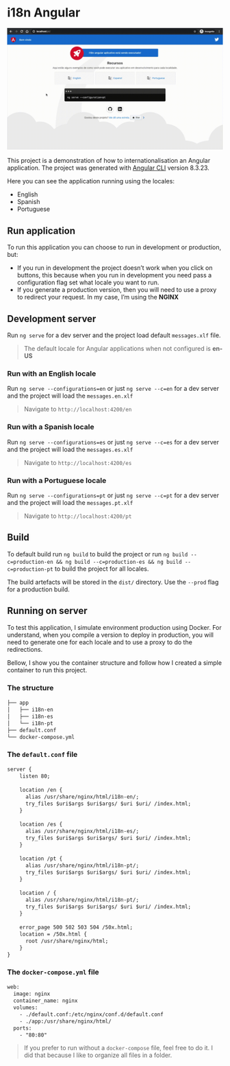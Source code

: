 # i18n Angular

<p align=“center”>
    <img src="./src/assets/i18n-angular.gif" alt="i18n-angular"/>
</p>

This project is a demonstration of how to internationalisation an Angular application. The project was generated with [Angular CLI](https://github.com/angular/angular-cli) version 8.3.23.

Here you can see the application running using the locales:

- English
- Spanish
- Portuguese

## Run application

To run this application you can choose to run in development or production, but:

- If you run in development the project doesn’t work when you click on buttons, this because when you run in development you need pass a configuration flag set what locale you want to run.
- If you generate a production version, then you will need to use a proxy to redirect your request. In my case, I’m using the **NGINX**

## Development server

Run `ng serve` for a dev server and the project load default `messages.xlf` file.

> The default locale for Angular applications when not configured is **en-US**

### Run with an English locale

Run `ng serve --configurations=en` or just `ng serve --c=en` for a dev server and the project will load the `messages.en.xlf`

> Navigate to `http://localhost:4200/en`

### Run with a Spanish locale

Run `ng serve --configurations=es` or just `ng serve --c=es` for a dev server and the project will load the `messages.es.xlf`

> Navigate to `http://localhost:4200/es`

### Run with a Portuguese locale

Run `ng serve --configurations=pt` or just `ng serve --c=pt` for a dev server and the project will load the `messages.pt.xlf`

> Navigate to `http://localhost:4200/pt`

## Build

To default build run `ng build` to build the project or run `ng build --c=production-en && ng build --c=production-es && ng build --c=production-pt` to build the project for all locales.

The build artefacts will be stored in the `dist/` directory. Use the `--prod` flag for a production build.

## Running on server

To test this application, I simulate environment production using Docker. For understand, when you compile a version to deploy in production, you will need to generate one for each locale and to use a proxy to do the redirections.

Bellow, I show you the container structure and follow how I created a simple container to run this project.

### The structure

```
├── app
│   ├── i18n-en
│   ├── i18n-es
│   └── i18n-pt
├── default.conf
└── docker-compose.yml
```

### The `default.conf` file

```
server {
    listen 80;

    location /en {
      alias /usr/share/nginx/html/i18n-en/;
      try_files $uri$args $uri$args/ $uri $uri/ /index.html;
    }

    location /es {
      alias /usr/share/nginx/html/i18n-es/;
      try_files $uri$args $uri$args/ $uri $uri/ /index.html;
    }

    location /pt {
      alias /usr/share/nginx/html/i18n-pt/;
      try_files $uri$args $uri$args/ $uri $uri/ /index.html;
    }

    location / {
      alias /usr/share/nginx/html/i18n-pt/;
      try_files $uri$args $uri$args/ $uri $uri/ /index.html;
    }

    error_page 500 502 503 504 /50x.html;
    location = /50x.html {
      root /usr/share/nginx/html;
    }
}
```

### The `docker-compose.yml` file

```
web:
  image: nginx
  container_name: nginx
  volumes:
    - ./default.conf:/etc/nginx/conf.d/default.conf
    - ./app:/usr/share/nginx/html/
  ports:
    - "80:80"

```

> If you prefer to run without a `docker-compose` file, feel free to do it. I did that because I like to organize all files in a folder.
